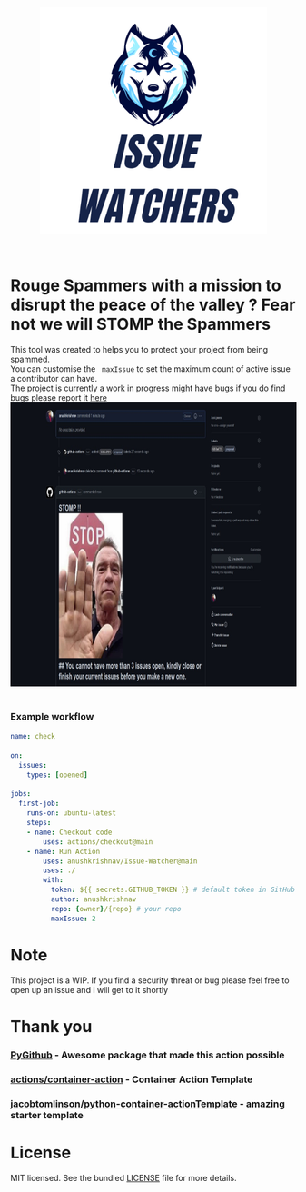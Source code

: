 <p align="center">
<img src="img/White and Green Gaming Badge Logo.png" height = "400px">
</p> <br>

# Rouge Spammers with a mission to disrupt the peace of the valley ? Fear not we will STOMP the Spammers
This tool was created to helps you to protect your project  from being spammed. 
<br> You can customise the ``` maxIssue```  to set the maximum count of active issue a contributor can have. <br>
The project is currently a work in progress might have bugs if you do find bugs please report it [here](https://github.com/anushkrishnav/Issue-Watcher/issues)
<img src="img/botinaction.jpeg" height = "500px">
![]()

### Example workflow

```yaml
name: check
 
on:
  issues:
    types: [opened]

jobs:
  first-job:
    runs-on: ubuntu-latest
    steps:
    - name: Checkout code
        uses: actions/checkout@main
    - name: Run Action
        uses: anushkrishnav/Issue-Watcher@main
        uses: ./
        with:
          token: ${{ secrets.GITHUB_TOKEN }} # default token in GitHub Workflow
          author: anushkrishnav
          repo: {owner}/{repo} # your repo
          maxIssue: 2

```
# Note
This project is a WIP.
If you find a security threat or bug please feel free to open up an issue and i will get to it shortly
# Thank you 
### [PyGithub](https://github.com/PyGithub/PyGithub) - Awesome package that made this action possible <br>
### [actions/container-action](https://github.com/actions/container-action) - Container Action Template
### [jacobtomlinson/python-container-actionTemplate](https://github.com/jacobtomlinson/python-container-action) -  amazing starter template

# License
MIT licensed. See the bundled [LICENSE](LICENSE) file for more details.
